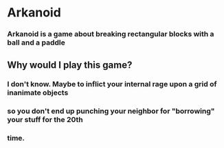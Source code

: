# Arkanoid
### Arkanoid is a game about breaking rectangular blocks with a ball and a paddle



## Why would I play this game?
### I don't know. Maybe to inflict your internal rage upon a grid of inanimate objects
### so you don't end up punching your neighbor for "borrowing" your stuff for the 20th
### time.
